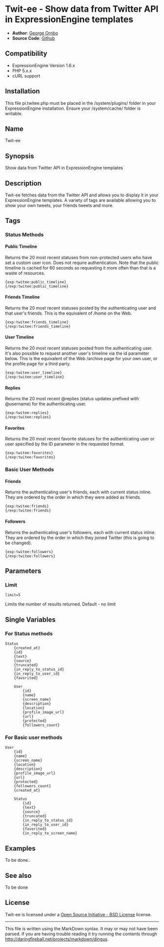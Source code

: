 # Twit-ee - Show data from Twitter API in ExpressionEngine templates #

* **Author**: [George Ornbo][]
* **Source Code**: [Github][]

## Compatibility

* ExpressionEngine Version 1.6.x
* PHP 5.x.x
* cURL support

## Installation

This file pi.twitee.php must be placed in the /system/plugins/ folder in your ExpressionEngine installation.
Ensure your /system/cache/ folder is writable. 

## Name

Twit-ee

## Synopsis

Show data from Twitter API in ExpressionEngine templates

## Description

Twit-ee fetches data from the Twitter API and allows you to display it in your ExpressionEngine templates. A variety of tags are available allowing you to show your own tweets, your friends tweets and more.

## Tags

### Status Methods ###


#### Public Timeline ####

Returns the 20 most recent statuses from non-protected users who have set a custom user icon.  Does not require authentication.  Note that the public timeline is cached for 60 seconds so requesting it more often than that is a waste of resources.

	{exp:twitee:public_timeline}
	{/exp:twitee:public_timeline}
	
#### Friends Timeline ####

Returns the 20 most recent statuses posted by the authenticating user and that user's friends. This is the equivalent of /home on the Web.
	
	{exp:twitee:friends_timeline}
	{/exp:twitee:friends_timeline}
	
#### User Timeline ####

Returns the 20 most recent statuses posted from the authenticating user. It's also possible to request another user's timeline via the id parameter below. This is the equivalent of the Web /archive page for your own user, or the profile page for a third party.

	{exp:twitee:user_timeline}
	{/exp:twitee:user_timeline}

#### Replies ####

Returns the 20 most recent @replies (status updates prefixed with @username) for the authenticating user.
	
	{exp:twitee:replies}
	{/exp:twitee:replies}

#### Favorites ####

Returns the 20 most recent favorite statuses for the authenticating user or user specified by the ID parameter in the requested format. 
	
	{exp:twitee:favorites}
	{/exp:twitee:favorites}
	
### Basic User Methods ###

#### Friends ####

Returns the authenticating user's friends, each with current status inline. They are ordered by the order in which they were added as friends.

	{exp:twitee:friends}
	{/exp:twitee:friends}
	
#### Followers ####

Returns the authenticating user's followers, each with current status inline.  They are ordered by the order in which they joined Twitter (this is going to be changed). 

	{exp:twitee:followers}
	{/exp:twitee:followers}
	

## Parameters ##

### Limit ###

	limit=5
	
Limits the number of results returned. Default - no limit

## Single Variables ##

### For Status methods ###

	Status
		{created_at}
		{id}
		{text}
		{source}
		{truncated}
		{in_reply_to_status_id}
		{in_reply_to_user_id}
		{favorited}

		User
			{id}
			{name}
			{screen_name}
			{description}
			{location}
			{profile_image_url}
			{url}
			{protected}
			{followers_count}


### For Basic user methods ###

	User
		{id}
		{name}
		{screen_name}
		{location}
		{description}
		{profile_image_url}
		{url}
		{protected}
		{followers_count}
		{created_at}

		Status
			{id}
			{text}
			{source}
			{truncated}
			{in_reply_to_status_id}
			{in_reply_to_user_id}
			{favorited}
			{in_reply_to_screen_name}
	
## Examples ##

To be done..	
	
## See also ##

To be done
	
## License ##

Twit-ee is licensed under a [Open Source Initiative - BSD License][] license.

---
This file is written using the MarkDown syntax. It may or may not have been parsed. If you are having trouble reading it try running the contents through http://daringfireball.net/projects/markdown/dingus.

[George Ornbo]: http://shapeshed.com/
[ExpressionEngine]:http://www.expressionengine.com/index.php?affiliate=shapeshed
[Open Source Initiative - BSD License]: http://opensource.org/licenses/bsd-license.php
[Github]: http://github.com/shapeshed/ss.twitee.ee_addon/